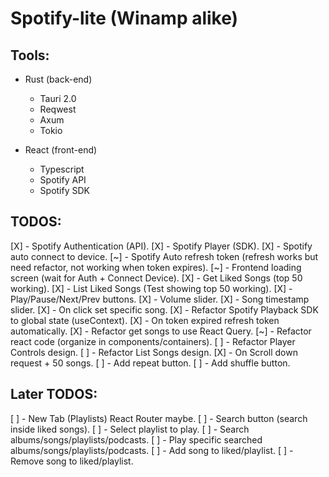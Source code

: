 # Spotify-lite (Winamp alike)

## Tools:
- Rust (back-end) 
    - Tauri 2.0
    - Reqwest
    - Axum
    - Tokio
 
- React (front-end)
    - Typescript
    - Spotify API
    - Spotify SDK

## TODOS:
[X] - Spotify Authentication (API).
[X] - Spotify Player (SDK).
[X] - Spotify auto connect to device.
[~] - Spotify Auto refresh token (refresh works but need refactor, not working when token expires).
[~] - Frontend loading screen (wait for Auth + Connect Device).
[X] - Get Liked Songs (top 50 working).
[X] - List Liked Songs (Test showing top 50 working).
[X] - Play/Pause/Next/Prev buttons.
[X] - Volume slider.
[X] - Song timestamp slider.
[X] - On click set specific song.
[X] - Refactor Spotify Playback SDK to global state (useContext).
[X] - On token expired refresh token automatically.
[X] - Refactor get songs to use React Query.
[~] - Refactor react code (organize in components/containers).
[ ] - Refactor Player Controls design.
[ ] - Refactor List Songs design.
[X] - On Scroll down request + 50 songs.
[ ] - Add repeat button.
[ ] - Add shuffle button.


## Later TODOS:
[ ] - New Tab (Playlists) React Router maybe. 
[ ] - Search button (search inside liked songs).
[ ] - Select playlist to play.
[ ] - Search albums/songs/playlists/podcasts.
[ ] - Play specific searched albums/songs/playlists/podcasts.
[ ] - Add song to liked/playlist.
[ ] - Remove song to liked/playlist.

